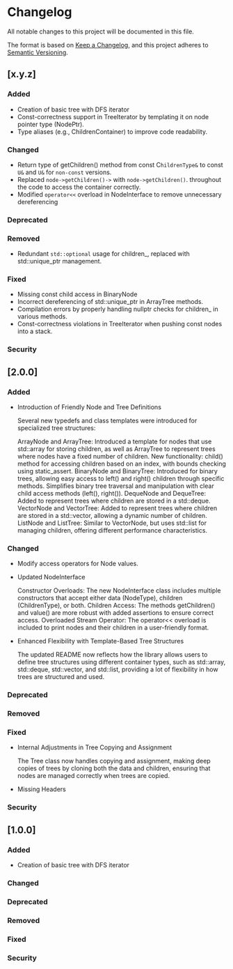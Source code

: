 # Changelog
All notable changes to this project will be documented in this file.

The format is based on [Keep a Changelog](https://keepachangelog.com/en/1.0.0/),
and this project adheres to [Semantic Versioning](https://semver.org/spec/v2.0.0.html).

## [x.y.z]

### Added

* Creation of basic tree with DFS iterator
* Const-correctness support in TreeIterator by templating it on node pointer type (NodePtr).
* Type aliases (e.g., ChildrenContainer) to improve code readability.

### Changed

* Return type of getChildren() method from const C`hildrenType&` to const `U&` and `U&` for `non-const` versions.
* Replaced `node->getChildren()->` with `node->getChildren()`. throughout the code to access the container correctly.
* Modified `operator<<` overload in NodeInterface to remove unnecessary dereferencing

### Deprecated

### Removed

* Redundant `std::optional` usage for children_, replaced with std::unique_ptr management.

### Fixed

* Missing const child access in BinaryNode
* Incorrect dereferencing of std::unique_ptr in ArrayTree methods.
* Compilation errors by properly handling nullptr checks for children_ in various methods.
* Const-correctness violations in TreeIterator when pushing const nodes into a stack.

### Security

## [2.0.0]

### Added

* Introduction of Friendly Node and Tree Definitions

    Several new typedefs and class templates were introduced for specialized tree structures:

    ArrayNode and ArrayTree: Introduced a template for nodes that use std::array for storing children, as well as ArrayTree to represent trees where nodes have a fixed number of children.
        New functionality: child<Index>() method for accessing children based on an index, with bounds checking using static_assert.
    BinaryNode and BinaryTree: Introduced for binary trees, allowing easy access to left() and right() children through specific methods.
        Simplifies binary tree traversal and manipulation with clear child access methods (left(), right()).
    DequeNode and DequeTree: Added to represent trees where children are stored in a std::deque.
    VectorNode and VectorTree: Added to represent trees where children are stored in a std::vector, allowing a dynamic number of children.
    ListNode and ListTree: Similar to VectorNode, but uses std::list for managing children, offering different performance characteristics.

### Changed

* Modify access operators for Node values.
* Updated NodeInterface

    Constructor Overloads: The new NodeInterface class includes multiple constructors that accept either data (NodeType), children (ChildrenType), or both.
    Children Access: The methods getChildren() and value() are more robust with added assertions to ensure correct access.
    Overloaded Stream Operator: The operator<< overload is included to print nodes and their children in a user-friendly format.

* Enhanced Flexibility with Template-Based Tree Structures

    The updated README now reflects how the library allows users to define tree structures using different container types, such as std::array, std::deque, std::vector, and std::list, providing a lot of flexibility in how trees are structured and used.

### Deprecated

### Removed

### Fixed
* Internal Adjustments in Tree Copying and Assignment

    The Tree class now handles copying and assignment, making deep copies of trees by cloning both the data and children, ensuring that nodes are managed correctly when trees are copied.

* Missing Headers

### Security


## [1.0.0]

### Added

* Creation of basic tree with DFS iterator

### Changed

### Deprecated

### Removed

### Fixed

### Security
